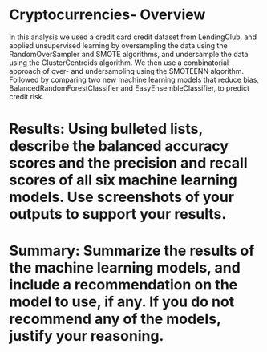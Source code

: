 # Cryptocurrencies- Overview

   In this analysis we used a credit card credit dataset from LendingClub, and applied unsupervised learning by oversampling the data using the RandomOverSampler and SMOTE algorithms, and undersample the data using the ClusterCentroids algorithm. We then use a combinatorial approach of over- and undersampling using the SMOTEENN algorithm. Followed by comparing two new machine learning models that reduce bias, BalancedRandomForestClassifier and EasyEnsembleClassifier, to predict credit risk. 


# Results: Using bulleted lists, describe the balanced accuracy scores and the precision and recall scores of all six machine learning models. Use screenshots of your outputs to support your results.

# Summary: Summarize the results of the machine learning models, and include a recommendation on the model to use, if any. If you do not recommend any of the models, justify your reasoning.

